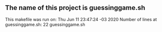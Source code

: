 ## The name of this project is guessinggame.sh
This makefile was run on: Thu Jun 11 23:47:24 -03 2020
Number of lines at guessinggame.sh: 22 guessinggame.sh
